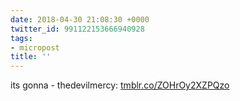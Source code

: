 ```yaml
---
date: 2018-04-30 21:08:30 +0000
twitter_id: 991122153666940928
tags:
- micropost
title: ''
---
```


its gonna - thedevilmercy: [tmblr.co/ZOHrOy2XZPQzo](https://tmblr.co/ZOHrOy2XZPQzo)
